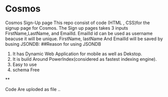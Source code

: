 # Cosmos
Cosmos Sign-Up page
This repo consist of code (HTML , CSS)for the signup page for Cosmos.
The Sign up pages takes 3 inputs FirstName,LastName, and EmailId. EmailId id can be used as username beacuse it will be unique.
FirstName, lastName And EmailId will be saved by busing JSONDB:
##Reason for using JSONDB
1. It has Dynamic Web Application for mobile as well as Dekstop.
2. It is build Around PowerIndex(considered as fastest indexing engine).
3. Easy to use 
4. schema Free


**

Code Are uploded as file ..


